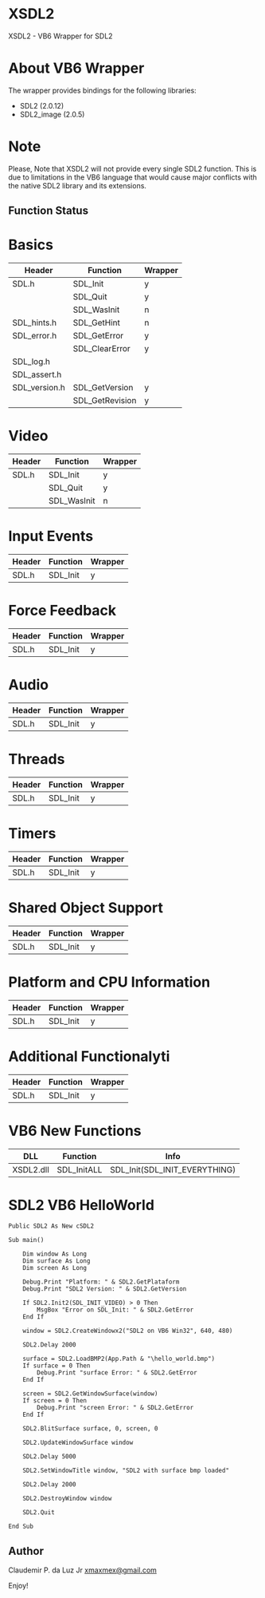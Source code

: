 # XSDL2
XSDL2 - VB6 Wrapper for SDL2

# About VB6 Wrapper
The wrapper provides bindings for the following libraries:
- SDL2 (2.0.12)
- SDL2_image (2.0.5)

# Note
Please, Note that XSDL2 will not provide every single SDL2 function. This is due to limitations in the VB6 language that would cause major conflicts with the native SDL2 library and its extensions.

## Function Status 
# Basics
| Header  | Function  | Wrapper  |
| ------------ | ------------ | ------------ |
| SDL.h  | SDL_Init  | y  |
|   | SDL_Quit  | y  |
|   | SDL_WasInit  | n  |
| SDL_hints.h  | SDL_GetHint  | n  |
| SDL_error.h  | SDL_GetError  | y  |
|   | SDL_ClearError  | y  |
| SDL_log.h  |   |   |
| SDL_assert.h  |   |   |
| SDL_version.h  | SDL_GetVersion   | y  |
|   | SDL_GetRevision  | y  |
# Video
| Header  | Function  | Wrapper  |
| ------------ | ------------ | ------------ |
| SDL.h  | SDL_Init  | y  |
|   | SDL_Quit  | y  |
|   | SDL_WasInit  | n  |
# Input Events
| Header  | Function  | Wrapper  |
| ------------ | ------------ | ------------ |
| SDL.h  | SDL_Init  | y  |
# Force Feedback
| Header  | Function  | Wrapper  |
| ------------ | ------------ | ------------ |
| SDL.h  | SDL_Init  | y  |
# Audio
| Header  | Function  | Wrapper  |
| ------------ | ------------ | ------------ |
| SDL.h  | SDL_Init  | y  |
# Threads
| Header  | Function  | Wrapper  |
| ------------ | ------------ | ------------ |
| SDL.h  | SDL_Init  | y  |
# Timers
| Header  | Function  | Wrapper  |
| ------------ | ------------ | ------------ |
| SDL.h  | SDL_Init  | y  |
# Shared Object Support
| Header  | Function  | Wrapper  |
| ------------ | ------------ | ------------ |
| SDL.h  | SDL_Init  | y  |
# Platform and CPU Information
| Header  | Function  | Wrapper  |
| ------------ | ------------ | ------------ |
| SDL.h  | SDL_Init  | y  |
# Additional Functionalyti
| Header  | Function  | Wrapper  |
| ------------ | ------------ | ------------ |
| SDL.h  | SDL_Init  | y  |
# VB6 New Functions
| DLL  | Function  | Info |
| ------------ | ------------ | ------------ |
| XSDL2.dll  | SDL_InitALL  | SDL_Init(SDL_INIT_EVERYTHING) |


# SDL2 VB6 HelloWorld
```vb6
Public SDL2 As New cSDL2

Sub main()

    Dim window As Long
    Dim surface As Long
    Dim screen As Long
    
    Debug.Print "Platform: " & SDL2.GetPlataform
    Debug.Print "SDL2 Version: " & SDL2.GetVersion
    
    If SDL2.Init2(SDL_INIT_VIDEO) > 0 Then
        MsgBox "Error on SDL_Init: " & SDL2.GetError
    End If

    window = SDL2.CreateWindowx2("SDL2 on VB6 Win32", 640, 480)
    
    SDL2.Delay 2000
    
    surface = SDL2.LoadBMP2(App.Path & "\hello_world.bmp")
    If surface = 0 Then
        Debug.Print "surface Error: " & SDL2.GetError
    End If

    screen = SDL2.GetWindowSurface(window)
    If screen = 0 Then
        Debug.Print "screen Error: " & SDL2.GetError
    End If
    
    SDL2.BlitSurface surface, 0, screen, 0
    
    SDL2.UpdateWindowSurface window
    
    SDL2.Delay 5000
    
    SDL2.SetWindowTitle window, "SDL2 with surface bmp loaded"
    
    SDL2.Delay 2000
    
    SDL2.DestroyWindow window

    SDL2.Quit

End Sub

```

## Author

Claudemir P. da Luz Jr <xmaxmex@gmail.com>


Enjoy!


[linkedin-shield]: https://img.shields.io/badge/-LinkedIn-black.svg?style=flat-square&logo=linkedin&colorB=555
[linkedin-url]: https://www.linkedin.com/in/claudemirdaluz/
